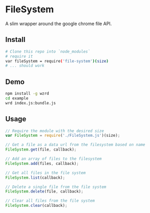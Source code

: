 # FileSystem

A slim wrapper around the google chrome file API.


## Install

```sh
# Clone this repo into `node_modules`
# require it
var fileSystem = require('file-system')(size)
# ... should work
```


## Demo

```sh
npm install -g wzrd
cd example
wrd index.js:bundle.js
```


## Usage

```js
// Require the module with the desired size
var FileSystem = require('./FileSystem.js')(size);

// Get a file as a data url from the filesystem based on name
FileSystem.get(file, callback);

// Add an array of files to the filesystem
FileSystem.add(files, callback);

// Get all files in the file system
FileSystem.list(callback);

// Delete a single file from the file system
FileSystem.delete(file, callback);

// Clear all files from the file system
FileSystem.clear(callback);
```
